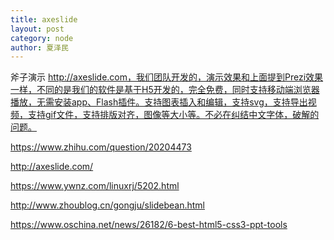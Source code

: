 ```yaml
---
title: axeslide
layout: post
category: node
author: 夏泽民
---
```

斧子演示 http://axeslide.com，我们团队开发的，演示效果和上面提到Prezi效果一样，不同的是我们的软件是基于H5开发的，完全免费，同时支持移动端浏览器播放，无需安装app、Flash插件。支持图表插入和编辑，支持svg，支持导出视频，支持gif文件，支持排版对齐，图像等大小等。不必在纠结中文字体，破解的问题。
<!-- more -->
https://www.zhihu.com/question/20204473

http://axeslide.com/

https://www.ywnz.com/linuxrj/5202.html

http://www.zhoublog.cn/gongju/slidebean.html

https://www.oschina.net/news/26182/6-best-html5-css3-ppt-tools

